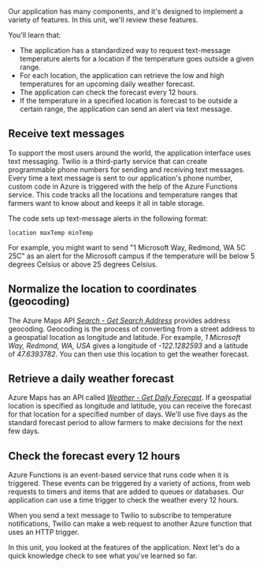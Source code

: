 Our application has many components, and it's designed to implement a variety of features. In this unit, we'll review these features. 

You'll learn that:

- The application has a standardized way to request text-message temperature alerts for a location if the temperature goes outside a given range.
- For each location, the application can retrieve the low and high temperatures for an upcoming daily weather forecast.
- The application can check the forecast every 12 hours.
- If the temperature in a specified location is forecast to be outside a certain range, the application can send an alert via text message.

## Receive text messages

To support the most users around the world, the application interface uses text messaging. Twilio is a third-party service that can create programmable phone numbers for sending and receiving text messages. Every time a text message is sent to our application's phone number, custom code in Azure is triggered with the help of the Azure Functions service. This code tracks all the locations and temperature ranges that farmers want to know about and keeps it all in table storage.

The code sets up text-message alerts in the following format:

```output
location maxTemp minTemp
```

For example, you might want to send "1 Microsoft Way, Redmond, WA 5C 25C" as an alert for the Microsoft campus if the temperature will be below 5 degrees Celsius or above 25 degrees Celsius.

## Normalize the location to coordinates (geocoding)

The Azure Maps API [*Search - Get Search Address*](https://docs.microsoft.com/rest/api/maps/search/getsearchaddress) provides address geocoding. Geocoding is the process of converting from a street address to a geospatial location as longitude and latitude. For example, *1 Microsoft Way, Redmond, WA, USA* gives a longitude of *-122.1282593* and a latitude of *47.6393782*. You can then use this location to get the weather forecast.

## Retrieve a daily weather forecast

Azure Maps has an API called [*Weather - Get Daily Forecast*](https://docs.microsoft.com/rest/api/maps/weather/getdailyforecastpreview). If a geospatial location is specified as longitude and latitude, you can receive the forecast for that location for a specified number of days. We'll use five days as the standard forecast period to allow farmers to make decisions for the next few days.

## Check the forecast every 12 hours

Azure Functions is an event-based service that runs code when it is triggered. These events can be triggered by a variety of actions, from web requests to timers and items that are added to queues or databases. Our application can use a time trigger to check the weather every 12 hours.

When you send a text message to Twilio to subscribe to temperature notifications, Twilio can make a web request to another Azure function that uses an HTTP trigger.

In this unit, you looked at the features of the application. Next let's do a quick knowledge check to see what you've learned so far.
